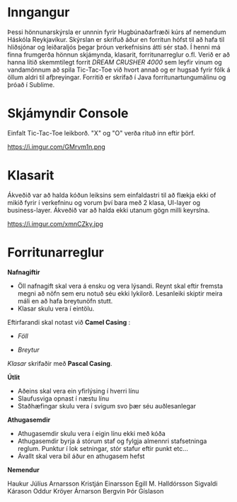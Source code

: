 # Inngangur

Þessi hönnunarskýrsla er unnnin fyrir Hugbúnaðarfræði kúrs af nemendum Háskóla Reykjavíkur. Skýrslan er skrifuð áður en forritun hófst til að hafa til hliðsjónar og leiðaraljós þegar þróun verkefnisins átti sér stað. Í henni má finna frumgerða hönnun skjámynda, klasarit, forritunarreglur o.fl. Verið er að hanna lítið skemmtilegt forrit _DREAM CRUSHER 4000_ sem leyfir vinum og vandamönnum að spila Tic-Tac-Toe við hvort annað og er hugsað fyrir fólk á öllum aldri til afþreyingar. Forritið er skrifað í Java forritunartungumálinu og þróað í Sublime.

# Skjámyndir Console

Einfalt Tic-Tac-Toe leikborð. &quot;X&quot; og &quot;O&quot; verða rituð inn eftir þörf.

https://i.imgur.com/GMrvm1n.png

# Klasarit

Ákveðið var að halda kóðun leiksins sem einfaldastri til að flækja ekki of mikið fyrir í verkefninu og vorum því bara með 2 klasa, UI-layer og business-layer. Ákveðið var að halda ekki utanum gögn milli keyrslna.

https://i.imgur.com/xmnCZky.jpg

# Forritunarreglur

**Nafnagiftir**

- Öll nafnagift skal vera á ensku og vera lýsandi. Reynt skal eftir fremsta megni að nöfn sem eru notuð séu ekki lykilorð. Lesanleiki skiptir meira máli en að hafa breytunöfn stutt.
- Klasar skulu vera í eintölu.

Eftirfarandi skal notast við **Camel Casing** :

- _Föll_

- _Breytur_

_Klasar_ skrifaðir með **Pascal Casing**.

**Útlit**

- Aðeins skal vera ein yfirlýsing í hverri línu
- Slaufusviga opnast í næstu línu
- Staðhæfingar skulu vera í svigum svo þær séu auðlesanlegar

**Athugasemdir**

- Athugasemdir skulu vera í eigin línu ekki með kóða
- Athugasemdir byrja á stórum staf og fylgja almennri stafsetninga reglum. Punktur í lok setningar, stór stafur eftir punkt etc...
- Ávallt skal vera bil áður en athugasem hefst


**Nemendur**

Haukur Júlíus Arnarsson
Kristján Einarsson
Egill M. Halldórsson
Sigvaldi Kárason
Oddur Kröyer Árnarson
Bergvin Þór Gíslason
